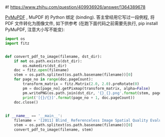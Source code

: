 #! https://www.zhihu.com/question/409936926/answer/1364389678

[comment]: <> (Answer URL: https://www.zhihu.com/question/409936926/answer/1364389678)
[comment]: <> (Question Title: python 读取pdf有哪些好用的模块？)
[comment]: <> (Author Name: 采石工)
[comment]: <> (Create Time: 2020-07-27 13:00:00)

[ PyMuPDF](https://link.zhihu.com/?target=https%3A//github.com/pymupdf/PyMuPDF) , MuPDF 的 Python 绑定 (binding). 答主曾经用它写过一段例程, 将 PDF 文件转化为图像文件, 如下供参考 (在跑下面代码之前需要先执行, pip install PyMuPDF, 注意大小写不能变):

```python
import os
import fitz


def convert_pdf_to_image(filename, dst_dir):
    if not os.path.exists(dst_dir):
        os.makedirs(dst_dir)
    doc = fitz.open(filename)
    stem = os.path.splitext(os.path.basename(filename))[0]
    for page_no in range(doc.pageCount):
        transform_matrix = fitz.Matrix(2.0, 2.0).preRotate(0)
        pm = doc[page_no].getPixmap(transform_matrix, alpha=False)
        pm.writePNG(os.path.join(dst_dir, '{}_{}.png'.format(stem, page_no + 1)))
        print('[{}/{}]'.format(page_no + 1, doc.pageCount))
    doc.close()
    
    
if __name__ == '__main__':
    filename = '[2011] Blind_ Referenceless Image Spatial Quality Evaluator.pdf'
    stem = os.path.splitext(os.path.basename(filename))[0]
    convert_pdf_to_image(filename, stem)
```

